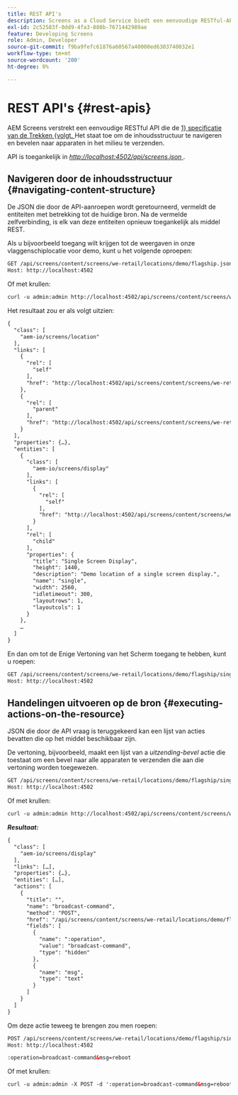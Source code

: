 ```yaml
---
title: REST API's
description: Screens as a Cloud Service biedt een eenvoudige RESTful-API die voldoet aan de Sirenespecificatie. Volg deze pagina om te leren hoe u door de inhoudsstructuur kunt navigeren en opdrachten naar apparaten in de omgeving kunt verzenden.
exl-id: 2c52583f-0dd9-4fa3-880b-7671442989ae
feature: Developing Screens
role: Admin, Developer
source-git-commit: f9ba9fefc61876a60567a40000ed6303740032e1
workflow-type: tm+mt
source-wordcount: '200'
ht-degree: 0%

---
```


# REST API&#39;s {#rest-apis}

AEM Screens verstrekt een eenvoudige RESTful API die de [ 1&rbrace; specificatie van de Trekken &lbrace;volgt. ](https://github.com/kevinswiber/siren) Het staat toe om de inhoudsstructuur te navigeren en bevelen naar apparaten in het milieu te verzenden.

API is toegankelijk in [*http://localhost:4502/api/screens.json* ](http://localhost:4502/api/screens.json).

## Navigeren door de inhoudsstructuur {#navigating-content-structure}

De JSON die door de API-aanroepen wordt geretourneerd, vermeldt de entiteiten met betrekking tot de huidige bron. Na de vermelde zelfverbinding, is elk van deze entiteiten opnieuw toegankelijk als middel REST.

Als u bijvoorbeeld toegang wilt krijgen tot de weergaven in onze vlaggenschiplocatie voor demo, kunt u het volgende oproepen:

```xml
GET /api/screens/content/screens/we-retail/locations/demo/flagship.json HTTP/1.1
Host: http://localhost:4502
```

Of met krullen:

```xml
curl -u admin:admin http://localhost:4502/api/screens/content/screens/we-retail/locations/demo/flagship.json
```

Het resultaat zou er als volgt uitzien:

```xml
{
  "class": [
    "aem-io/screens/location"
  ],
  "links": [
    {
      "rel": [
        "self"
      ],
      "href": "http://localhost:4502/api/screens/content/screens/we-retail/locations/demo/flagship.json"
    },
    {
      "rel": [
        "parent"
      ],
      "href": "http://localhost:4502/api/screens/content/screens/we-retail/locations/demo.json"
    }
  ],
  "properties": {…},
  "entities": [
    {
      "class": [
        "aem-io/screens/display"
      ],
      "links": [
        {
          "rel": [
            "self"
          ],
          "href": "http://localhost:4502/api/screens/content/screens/we-retail/locations/demo/flagship/single.json"
        }
      ],
      "rel": [
        "child"
      ],
      "properties": {
        "title": "Single Screen Display",
        "height": 1440,
        "description": "Demo location of a single screen display.",
        "name": "single",
        "width": 2560,
        "idletimeout": 300,
        "layoutrows": 1,
        "layoutcols": 1
      }
    },
    …
  ]
}
```

En dan om tot de Enige Vertoning van het Scherm toegang te hebben, kunt u roepen:

```xml
GET /api/screens/content/screens/we-retail/locations/demo/flagship/single.json HTTP/1.1
Host: http://localhost:4502
```

## Handelingen uitvoeren op de bron {#executing-actions-on-the-resource}

JSON die door de API vraag is teruggekeerd kan een lijst van acties bevatten die op het middel beschikbaar zijn.

De vertoning, bijvoorbeeld, maakt een lijst van a *uitzending-bevel* actie die toestaat om een bevel naar alle apparaten te verzenden die aan die vertoning worden toegewezen.

```xml
GET /api/screens/content/screens/we-retail/locations/demo/flagship/single.json HTTP/1.1
Host: http://localhost:4502
```

Of met krullen:

```xml
curl -u admin:admin http://localhost:4502/api/screens/content/screens/we-retail/locations/demo/flagship/single.json
```

***Resultaat:***

```xml
{
  "class": [
    "aem-io/screens/display"
  ],
  "links": […],
  "properties": {…},
  "entities": […],
  "actions": [
    {
      "title": "",
      "name": "broadcast-command",
      "method": "POST",
      "href": "/api/screens/content/screens/we-retail/locations/demo/flagship/single",
      "fields": [
        {
          "name": ":operation",
          "value": "broadcast-command",
          "type": "hidden"
        },
        {
          "name": "msg",
          "type": "text"
        }
      ]
    }
  ]
}
```

Om deze actie teweeg te brengen zou men roepen:

```xml
POST /api/screens/content/screens/we-retail/locations/demo/flagship/single.json HTTP/1.1
Host: http://localhost:4502

:operation=broadcast-command&msg=reboot
```

Of met krullen:

```xml
curl -u admin:admin -X POST -d ':operation=broadcast-command&msg=reboot' http://localhost:4502/api/screens/content/screens/we-retail/locations/demo/flagship/single.json
```
